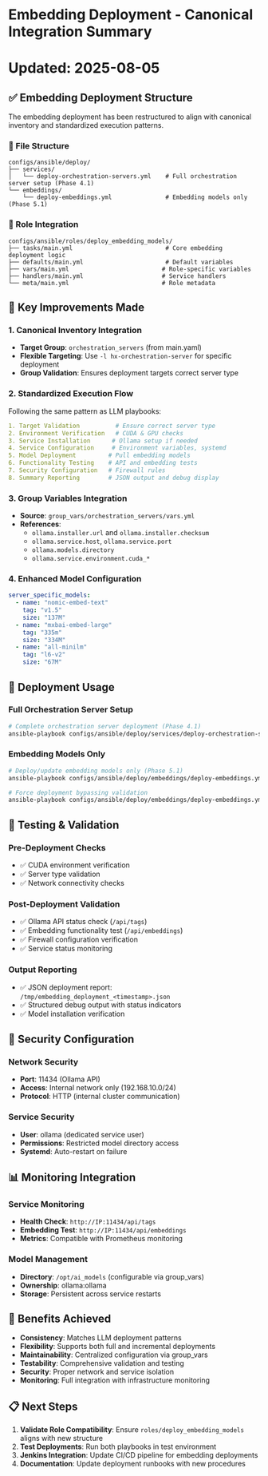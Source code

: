 # Embedding Deployment - Canonical Integration Summary
# Updated: 2025-08-05

## ✅ Embedding Deployment Structure

The embedding deployment has been restructured to align with canonical inventory and standardized execution patterns.

### 📁 File Structure
```
configs/ansible/deploy/
├── services/
│   └── deploy-orchestration-servers.yml    # Full orchestration server setup (Phase 4.1)
└── embeddings/
    └── deploy-embeddings.yml               # Embedding models only (Phase 5.1)
```

### 🔄 Role Integration
```
configs/ansible/roles/deploy_embedding_models/
├── tasks/main.yml                          # Core embedding deployment logic
├── defaults/main.yml                       # Default variables
├── vars/main.yml                          # Role-specific variables
├── handlers/main.yml                      # Service handlers
└── meta/main.yml                          # Role metadata
```

## 🔧 Key Improvements Made

### 1. **Canonical Inventory Integration**
- **Target Group**: `orchestration_servers` (from main.yaml)
- **Flexible Targeting**: Use `-l hx-orchestration-server` for specific deployment
- **Group Validation**: Ensures deployment targets correct server type

### 2. **Standardized Execution Flow**
Following the same pattern as LLM playbooks:

```yaml
1. Target Validation          # Ensure correct server type
2. Environment Verification   # CUDA & GPU checks
3. Service Installation      # Ollama setup if needed
4. Service Configuration     # Environment variables, systemd
5. Model Deployment         # Pull embedding models
6. Functionality Testing    # API and embedding tests
7. Security Configuration   # Firewall rules
8. Summary Reporting        # JSON output and debug display
```

### 3. **Group Variables Integration**
- **Source**: `group_vars/orchestration_servers/vars.yml`
- **References**: 
  - `ollama.installer.url` and `ollama.installer.checksum`
  - `ollama.service.host`, `ollama.service.port`
  - `ollama.models.directory`
  - `ollama.service.environment.cuda_*`

### 4. **Enhanced Model Configuration**
```yaml
server_specific_models:
  - name: "nomic-embed-text"
    tag: "v1.5" 
    size: "137M"
  - name: "mxbai-embed-large"
    tag: "335m"
    size: "334M"
  - name: "all-minilm"
    tag: "l6-v2"
    size: "67M"
```

## 🎯 Deployment Usage

### Full Orchestration Server Setup
```bash
# Complete orchestration server deployment (Phase 4.1)
ansible-playbook configs/ansible/deploy/services/deploy-orchestration-servers.yml -l hx-orchestration-server
```

### Embedding Models Only
```bash
# Deploy/update embedding models only (Phase 5.1)
ansible-playbook configs/ansible/deploy/embeddings/deploy-embeddings.yml -l hx-orchestration-server

# Force deployment bypassing validation
ansible-playbook configs/ansible/deploy/embeddings/deploy-embeddings.yml -l hx-orchestration-server --tags force
```

## 🧪 Testing & Validation

### Pre-Deployment Checks
- ✅ CUDA environment verification
- ✅ Server type validation
- ✅ Network connectivity checks

### Post-Deployment Validation
- ✅ Ollama API status check (`/api/tags`)
- ✅ Embedding functionality test (`/api/embeddings`)
- ✅ Firewall configuration verification
- ✅ Service status monitoring

### Output Reporting
- ✅ JSON deployment report: `/tmp/embedding_deployment_<timestamp>.json`
- ✅ Structured debug output with status indicators
- ✅ Model installation verification

## 🔐 Security Configuration

### Network Security
- **Port**: 11434 (Ollama API)
- **Access**: Internal network only (192.168.10.0/24)
- **Protocol**: HTTP (internal cluster communication)

### Service Security
- **User**: ollama (dedicated service user)
- **Permissions**: Restricted model directory access
- **Systemd**: Auto-restart on failure

## 📊 Monitoring Integration

### Service Monitoring
- **Health Check**: `http://IP:11434/api/tags`
- **Embedding Test**: `http://IP:11434/api/embeddings`
- **Metrics**: Compatible with Prometheus monitoring

### Model Management
- **Directory**: `/opt/ai_models` (configurable via group_vars)
- **Ownership**: ollama:ollama
- **Storage**: Persistent across service restarts

## 🚀 Benefits Achieved

- **Consistency**: Matches LLM deployment patterns
- **Flexibility**: Supports both full and incremental deployments
- **Maintainability**: Centralized configuration via group_vars
- **Testability**: Comprehensive validation and testing
- **Security**: Proper network and service isolation
- **Monitoring**: Full integration with infrastructure monitoring

## 📋 Next Steps

1. **Validate Role Compatibility**: Ensure `roles/deploy_embedding_models` aligns with new structure
2. **Test Deployments**: Run both playbooks in test environment
3. **Jenkins Integration**: Update CI/CD pipeline for embedding deployments
4. **Documentation**: Update deployment runbooks with new procedures

